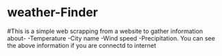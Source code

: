 # weather-Finder
#This is a simple web scrapping from a website to gather information about-
-Temperature
-City name
-Wind speed
-Precipitation.
You can see the above information if you are connectd to internet
